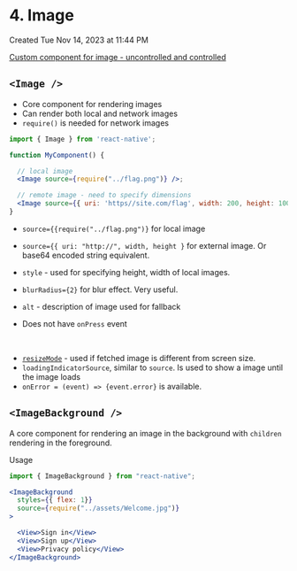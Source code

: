 # 4. Image
Created Tue Nov 14, 2023 at 11:44 PM

[Custom component for image - uncontrolled and controlled](https://github.com/exemplar-codes/DoneWithIt/commit/077c55daa028a7e15dae95d381e54533b293a414)
## `<Image />`
- Core component for rendering images
- Can render both local and network images
- `require()` is needed for network images

```jsx
import { Image } from 'react-native';

function MyComponent() {

  // local image
  <Image source={require("../flag.png")} />;

  // remote image - need to specify dimensions
  <Image source={{ uri: 'https//site.com/flag', width: 200, height: 100 }} />
}
```

- `source={{require("../flag.png")}` for local image
- `source={{ uri: "http://", width, height }` for external image. Or base64 encoded string equivalent.

- `style` - used for specifying height, width of local images.
- `blurRadius={2}` for blur effect. Very useful.
- `alt` - description of image used for fallback
- Does not have `onPress` event

&nbsp;
- [`resizeMode`](https://reactnative.dev/docs/image#resizemode) - used if fetched image is different from screen size.
- `loadingIndicatorSource`, similar to `source`. Is used to show a image until the image loads
- `onError = (event) => {event.error}` is available.

## `<ImageBackground />`
A core component for rendering an image in the background with `children` rendering in the foreground.

Usage
```jsx
import { ImageBackground } from "react-native";

<ImageBackground 
  styles={{ flex: 1}}
  source={require("../assets/Welcome.jpg")}
>

  <View>Sign in</View>
  <View>Sign up</View>
  <View>Privacy policy</View>
</ImageBackground>
```